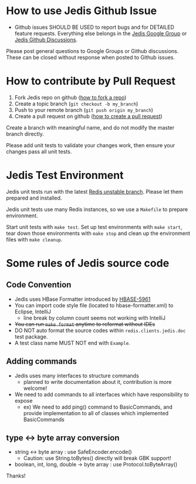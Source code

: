# How to use Jedis Github Issue

* Github issues SHOULD BE USED to report bugs and for DETAILED feature requests. Everything else belongs in the [Jedis Google Group](https://groups.google.com/g/jedis_redis) or [Jedis Github Discussions](https://github.com/redis/jedis/discussions).

Please post general questions to Google Groups or Github discussions. These can be closed without response when posted to Github issues.

# How to contribute by Pull Request

1. Fork Jedis repo on github ([how to fork a repo](https://docs.github.com/en/get-started/quickstart/fork-a-repo))
2. Create a topic branch (`git checkout -b my_branch`)
3. Push to your remote branch (`git push origin my_branch`)
4. Create a pull request on github ([how to create a pull request](https://docs.github.com/en/pull-requests/collaborating-with-pull-requests/proposing-changes-to-your-work-with-pull-requests/creating-a-pull-request))

Create a branch with meaningful name, and do not modify the master branch directly.

Please add unit tests to validate your changes work, then ensure your changes pass all unit tests.

# Jedis Test Environment

Jedis unit tests run with the latest [Redis unstable branch](https://github.com/redis/redis/tree/unstable).
Please let them prepared and installed.

Jedis unit tests use many Redis instances, so we use a ```Makefile``` to prepare environment. 

Start unit tests with ```make test```.
Set up test environments with ```make start```, tear down those environments with ```make stop``` and clean up the environment files with ```make cleanup```.

# Some rules of Jedis source code

## Code Convention

* Jedis uses HBase Formatter introduced by [HBASE-5961](https://issues.apache.org/jira/browse/HBASE-5961)
* You can import code style file (located to hbase-formatter.xml) to Eclipse, IntelliJ
  * line break by column count seems not working with IntelliJ
* <strike>You can run ```make format``` anytime to reformat without IDEs</strike>
* DO NOT auto format the source codes within `redis.clients.jedis.doc` test package.
* A test class name MUST NOT end with `Example`.

## Adding commands

* Jedis uses many interfaces to structure commands
  * planned to write documentation about it, contribution is more welcome!
* We need to add commands to all interfaces which have responsibility to expose
  * ex) We need to add ping() command to BasicCommands, and provide implementation to all of classes which implemented BasicCommands

## type <-> byte array conversion

* string <-> byte array : use SafeEncoder.encode()
  * Caution: use String.toBytes() directly will break GBK support!
* boolean, int, long, double -> byte array : use Protocol.toByteArray()

Thanks!
